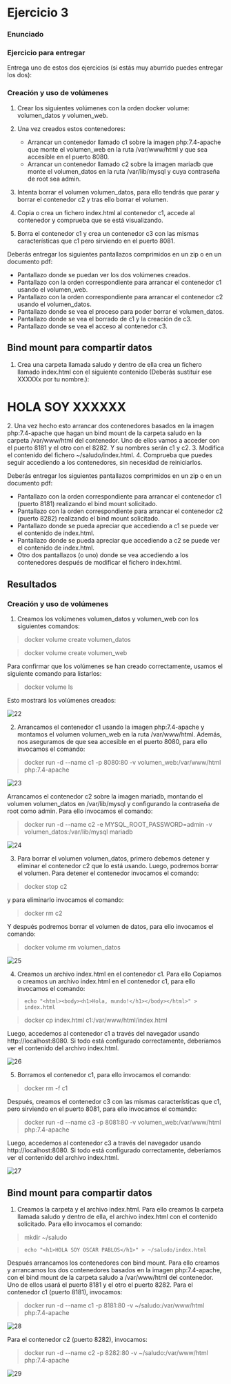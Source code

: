 # Ejercicio 3 #

### Enunciado ##

### Ejercicio para entregar

Entrega uno de estos dos ejercicios (si estás muy aburrido puedes entregar los dos):

### Creación y uso de volúmenes ###

1. Crear los siguientes volúmenes con la orden docker volume: volumen_datos y volumen_web.
2. Una vez creados estos contenedores:
    - Arrancar un contenedor llamado c1 sobre la imagen php:7.4-apache que monte el volumen_web en la ruta /var/www/html y que sea accesible en el puerto 8080.
    - Arrancar un contenedor llamado c2 sobre la imagen mariadb que monte el volumen_datos en la ruta /var/lib/mysql y cuya contraseña de root sea admin.

3. Intenta borrar el volumen volumen_datos, para ello tendrás que parar y borrar el contenedor c2 y tras ello borrar el volumen.
4. Copia o crea un fichero index.html al contenedor c1, accede al contenedor y comprueba que se está visualizando.
5. Borra el contenedor c1 y crea un contenedor c3 con las mismas características que c1 pero sirviendo en el puerto 8081.

Deberás entregar los siguientes pantallazos comprimidos en un zip o en un documento pdf:

- Pantallazo donde se puedan ver los dos volúmenes creados.
- Pantallazo con la orden correspondiente para arrancar el contenedor c1 usando el volumen_web.
- Pantallazo con la orden correspondiente para arrancar el contenedor c2 usando el volumen_datos.
- Pantallazo donde se vea el proceso para poder borrar el volumen_datos.
- Pantallazo donde se vea el borrado de c1 y la creación de c3.
- Pantallazo donde se vea el acceso al contenedor c3.

## Bind mount para compartir datos ##

1. Crea una carpeta llamada saludo y dentro de ella crea un fichero llamado index.html con el siguiente contenido (Deberás sustituir ese XXXXXx por tu nombre.):

 <h1>HOLA SOY XXXXXX</h1>
2. Una vez hecho esto arrancar dos contenedores basados en la imagen php:7.4-apache que hagan un bind mount de la carpeta saludo en la carpeta /var/www/html del contenedor. Uno de ellos vamos a acceder con el puerto 8181 y el otro con el 8282. Y su nombres serán c1 y c2.
3. Modifica el contenido del fichero ~/saludo/index.html.
4. Comprueba que puedes seguir accediendo a los contenedores, sin necesidad de reiniciarlos.

Deberás entregar los siguientes pantallazos comprimidos en un zip o en un documento pdf:

- Pantallazo con la orden correspondiente para arrancar el contenedor c1 (puerto 8181) realizando el bind mount solicitado.
- Pantallazo con la orden correspondiente para arrancar el contenedor c2 (puerto 8282) realizando el bind mount solicitado.
- Pantallazo donde se pueda apreciar que accediendo a c1 se puede ver el contenido de index.html.
- Pantallazo donde se pueda apreciar que accediendo a c2 se puede ver el contenido de index.html.
- Otro dos pantallazos (o uno) donde se vea accediendo a los contenedores después de modificar el fichero index.html.

## Resultados
### Creación y uso de volúmenes ###
1. Creamos los volúmenes volumen_datos y volumen_web con los siguientes comandos:

>docker volume create volumen_datos

>docker volume create volumen_web

Para confirmar que los volúmenes se han creado correctamente, usamos el siguiente comando para listarlos:

>docker volume ls

Esto mostrará los volúmenes creados:

![22](/Imágenes_png/22.png)

2. Arrancamos el contenedor c1 usando la imagen php:7.4-apache y montamos el volumen volumen_web en la ruta /var/www/html. Además, nos aseguramos de que sea accesible en el puerto 8080, para ello invocamos el comando:

>docker run -d --name c1 -p 8080:80 -v volumen_web:/var/www/html php:7.4-apache

![23](/Imágenes_png/23.png)

Arrancamos el contenedor c2 sobre la imagen mariadb, montando el volumen volumen_datos en /var/lib/mysql y configurando la contraseña de root como admin. 
Para ello invocamos el comando:

>docker run -d --name c2 -e MYSQL_ROOT_PASSWORD=admin -v volumen_datos:/var/lib/mysql mariadb

![24](/Imágenes_png/24.png)

3. Para borrar el volumen volumen_datos, primero debemos detener y eliminar el contenedor c2 que lo está usando. Luego, podremos borrar el volumen.
Para detener el contenedor invocamos el comando:

>docker stop c2

y para eliminarlo invocamos el comando:

>docker rm c2

Y después podremos borrar el volumen de datos, para ello invocamos el comando:

>docker volume rm volumen_datos

![25](/Imágenes_png/25.png)

4. Creamos un archivo index.html en el contenedor c1. Para ello
Copiamos o creamos un archivo index.html en el contenedor c1, para ello invocamos el comando:

>` echo "<html><body><h1>Hola, mundo!</h1></body></html>" > index.html `

>docker cp index.html c1:/var/www/html/index.html

Luego, accedemos al contenedor c1 a través del navegador usando http://localhost:8080. Si todo está configurado correctamente, deberíamos ver el contenido del archivo index.html.

![26](/Imágenes_png/26.png)

5. Borramos el contenedor c1, para ello invocamos el comando:

>docker rm -f c1

Después, creamos el contenedor c3 con las mismas características que c1, pero sirviendo en el puerto 8081, para ello invocamos el comando:

>docker run -d --name c3 -p 8081:80 -v volumen_web:/var/www/html php:7.4-apache

Luego, accedemos al contenedor c3 a través del navegador usando http://localhost:8080. Si todo está configurado correctamente, deberíamos ver el contenido del archivo index.html.

![27](/Imágenes_png/27.png)

## Bind mount para compartir datos ##
1. Creamos la carpeta y el archivo index.html. Para ello creamos la carpeta llamada saludo y dentro de ella, el archivo index.html con el contenido solicitado. Para ello invocamos el comando:

>mkdir ~/saludo

>`echo "<h1>HOLA SOY OSCAR PABLOS</h1>" > ~/saludo/index.html`

Después arrancamos los contenedores con bind mount. Para ello creamos y arrancamos los dos contenedores basados en la imagen php:7.4-apache, con el bind mount de la carpeta saludo a /var/www/html del contenedor. Uno de ellos usará el puerto 8181 y el otro el puerto 8282. Para el contenedor c1 (puerto 8181), invocamos:

>docker run -d --name c1 -p 8181:80 -v ~/saludo:/var/www/html php:7.4-apache

![28](/Imágenes_png/28.png)

Para el contenedor c2 (puerto 8282), invocamos:

>docker run -d --name c2 -p 8282:80 -v ~/saludo:/var/www/html php:7.4-apache

![29](/Imágenes_png/29.png)
